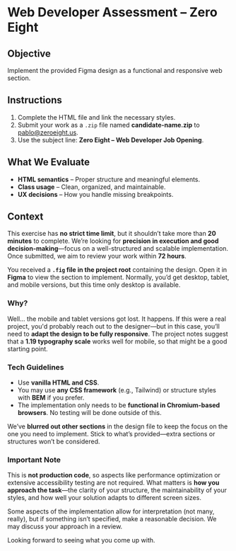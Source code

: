 # Web Developer Assessment – Zero Eight  

## Objective  
Implement the provided Figma design as a functional and responsive web section.  

## Instructions  
1. Complete the HTML file and link the necessary styles.  
2. Submit your work as a `.zip` file named **candidate-name.zip** to [pablo@zeroeight.us](mailto:pablo@zeroeight.us).  
3. Use the subject line: **Zero Eight – Web Developer Job Opening**.  

## What We Evaluate  
- **HTML semantics** – Proper structure and meaningful elements.  
- **Class usage** – Clean, organized, and maintainable.  
- **UX decisions** – How you handle missing breakpoints.  

## Context  
This exercise has **no strict time limit**, but it shouldn’t take more than **20 minutes** to complete. We’re looking for **precision in execution and good decision-making**—focus on a well-structured and scalable implementation. Once submitted, we aim to review your work within **72 hours**.  

You received a **`.fig` file in the project root** containing the design. Open it in **Figma** to view the section to implement. Normally, you’d get desktop, tablet, and mobile versions, but this time only desktop is available.  

### Why?  
Well… the mobile and tablet versions got lost. It happens. If this were a real project, you'd probably reach out to the designer—but in this case, you’ll need to **adapt the design to be fully responsive**. The project notes suggest that a **1.19 typography scale** works well for mobile, so that might be a good starting point.  

### Tech Guidelines  
- Use **vanilla HTML and CSS**.  
- You may use **any CSS framework** (e.g., Tailwind) or structure styles with **BEM** if you prefer.  
- The implementation only needs to be **functional in Chromium-based browsers**. No testing will be done outside of this.  

We’ve **blurred out other sections** in the design file to keep the focus on the one you need to implement. Stick to what’s provided—extra sections or structures won’t be considered.  

### Important Note  
This is **not production code**, so aspects like performance optimization or extensive accessibility testing are not required. What matters is **how you approach the task**—the clarity of your structure, the maintainability of your styles, and how well your solution adapts to different screen sizes.  

Some aspects of the implementation allow for interpretation (not many, really), but if something isn’t specified, make a reasonable decision. We may discuss your approach in a review.  

Looking forward to seeing what you come up with.